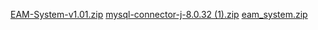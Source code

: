 [EAM-System-v1.01.zip](https://github.com/user-attachments/files/20826960/EAM-System-v1.01.zip)
[mysql-connector-j-8.0.32 (1).zip](https://github.com/user-attachments/files/20917336/mysql-connector-j-8.0.32.1.zip)
[eam_system.zip](https://github.com/user-attachments/files/21999354/eam_system.zip)
